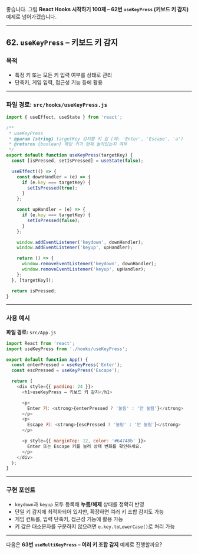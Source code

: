 좋습니다.
그럼 **React Hooks 시작하기 100제 – 62번 `useKeyPress` (키보드 키 감지)** 예제로 넘어가겠습니다.

---

## 62. `useKeyPress` – 키보드 키 감지

### 목적

* 특정 키 또는 모든 키 입력 여부를 상태로 관리
* 단축키, 게임 입력, 접근성 기능 등에 활용

---

### 파일 경로: `src/hooks/useKeyPress.js`

```javascript
import { useEffect, useState } from 'react';

/**
 * useKeyPress
 * @param {string} targetKey 감지할 키 값 (예: 'Enter', 'Escape', 'a')
 * @returns {boolean} 해당 키가 현재 눌려있는지 여부
 */
export default function useKeyPress(targetKey) {
  const [isPressed, setIsPressed] = useState(false);

  useEffect(() => {
    const downHandler = (e) => {
      if (e.key === targetKey) {
        setIsPressed(true);
      }
    };

    const upHandler = (e) => {
      if (e.key === targetKey) {
        setIsPressed(false);
      }
    };

    window.addEventListener('keydown', downHandler);
    window.addEventListener('keyup', upHandler);

    return () => {
      window.removeEventListener('keydown', downHandler);
      window.removeEventListener('keyup', upHandler);
    };
  }, [targetKey]);

  return isPressed;
}
```

---

### 사용 예시

**파일 경로:** `src/App.js`

```javascript
import React from 'react';
import useKeyPress from './hooks/useKeyPress';

export default function App() {
  const enterPressed = useKeyPress('Enter');
  const escPressed = useKeyPress('Escape');

  return (
    <div style={{ padding: 24 }}>
      <h1>useKeyPress – 키보드 키 감지</h1>

      <p>
        Enter 키: <strong>{enterPressed ? '눌림' : '안 눌림'}</strong>
      </p>
      <p>
        Escape 키: <strong>{escPressed ? '눌림' : '안 눌림'}</strong>
      </p>

      <p style={{ marginTop: 12, color: '#64748b' }}>
        Enter 또는 Escape 키를 눌러 상태 변화를 확인하세요.
      </p>
    </div>
  );
}
```

---

### 구현 포인트

* `keydown`과 `keyup` 모두 등록해 **누름/해제** 상태를 정확히 반영
* 단일 키 감지에 최적화되어 있지만, 확장하면 여러 키 조합 감지도 가능
* 게임 컨트롤, 입력 단축키, 접근성 기능에 활용 가능
* 키 값은 대소문자를 구분하지 않으려면 `e.key.toLowerCase()`로 처리 가능

---

다음은 **63번 `useMultiKeyPress` – 여러 키 조합 감지** 예제로 진행할까요?
